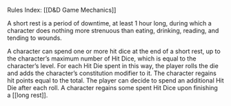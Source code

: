 Rules Index: [[D&D Game Mechanics]]

A short rest is a period of downtime, at least 1 hour long, during which a character does nothing more strenuous than eating, drinking, reading, and tending to wounds.  
  
A character can spend one or more hit dice at the end of a short rest, up to the character’s maximum number of Hit Dice, which is equal to the character’s level. For each Hit Die spent in this way, the player rolls the die and adds the character’s constitution modifier to it. The character regains hit points equal to the total. The player can decide to spend an additional Hit Die after each roll. A character regains some spent Hit Dice upon finishing a [[long rest]].